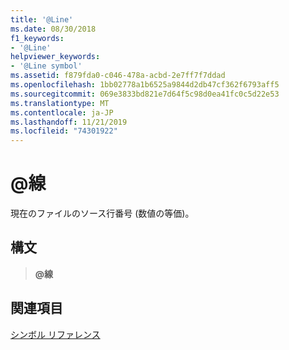 ```yaml
---
title: '@Line'
ms.date: 08/30/2018
f1_keywords:
- '@Line'
helpviewer_keywords:
- '@Line symbol'
ms.assetid: f879fda0-c046-478a-acbd-2e7ff7f7ddad
ms.openlocfilehash: 1bb02778a1b6525a9844d2db47cf362f6793aff5
ms.sourcegitcommit: 069e3833bd821e7d64f5c98d0ea41fc0c5d22e53
ms.translationtype: MT
ms.contentlocale: ja-JP
ms.lasthandoff: 11/21/2019
ms.locfileid: "74301922"
---
```

# <a name="line"></a>\@線

現在のファイルのソース行番号 (数値の等価)。

## <a name="syntax"></a>構文

> **\@線**

## <a name="see-also"></a>関連項目

[シンボル リファレンス](../../assembler/masm/symbols-reference.md)
